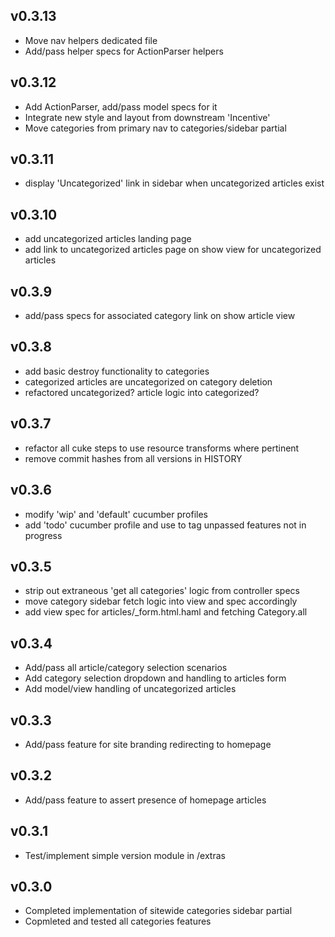 ## v0.3.13
- Move nav helpers dedicated file
- Add/pass helper specs for ActionParser helpers

## v0.3.12
- Add ActionParser, add/pass model specs for it
- Integrate new style and layout from downstream 'Incentive'
- Move categories from primary nav to categories/sidebar partial

## v0.3.11
- display 'Uncategorized' link in sidebar when uncategorized articles exist

## v0.3.10
- add uncategorized articles landing page
- add link to uncategorized articles page on show view for uncategorized articles

## v0.3.9
- add/pass specs for associated category link on show article view

## v0.3.8
- add basic destroy functionality to categories
- categorized articles are uncategorized on category deletion
- refactored uncategorized? article logic into categorized?

## v0.3.7
- refactor all cuke steps to use resource transforms where pertinent
- remove commit hashes from all versions in HISTORY

## v0.3.6
- modify 'wip' and 'default' cucumber profiles
- add 'todo' cucumber profile and use to tag unpassed features not in progress 

## v0.3.5
- strip out extraneous 'get all categories' logic from controller specs
- move category sidebar fetch logic into view and spec accordingly
- add view spec for articles/_form.html.haml and fetching Category.all  

## v0.3.4
- Add/pass all article/category selection scenarios
- Add category selection dropdown and handling to articles form
- Add model/view handling of uncategorized articles

## v0.3.3
- Add/pass feature for site branding redirecting to homepage

## v0.3.2
- Add/pass feature to assert presence of homepage articles

## v0.3.1
- Test/implement simple version module in /extras

## v0.3.0
- Completed implementation of sitewide categories sidebar partial
- Copmleted and tested all categories features
